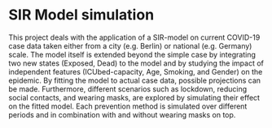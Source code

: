 # SIR Model simulation

This project deals with the application of a SIR-model on current COVID-19 case data taken either from a city (e.g. Berlin) or national (e.g. Germany) scale. The model itself is extended beyond the simple case by integrating two new states (Exposed, Dead) to the model and by studying the impact of independent features (ICUbed-capacity, Age, Smoking, and Gender) on the epidemic. By fitting the model to actual case data, possible projections can be made. Furthermore, different scenarios such as lockdown, reducing social contacts, and wearing masks, are explored by simulating their effect on the fitted model. Each prevention method is simulated over different periods and in combination with and without wearing masks on top.
